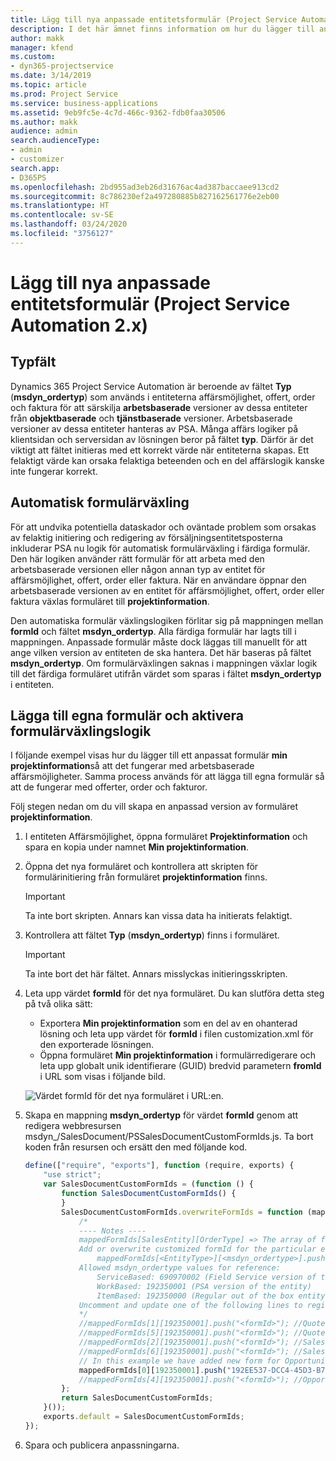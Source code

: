 ```yaml
---
title: Lägg till nya anpassade entitetsformulär (Project Service Automation 2.x)
description: I det här ämnet finns information om hur du lägger till anpassade entitetsformulär för affärsmöjligheter, offerter, order i Dynamics 365 Project Service Automation 2.x.
author: makk
manager: kfend
ms.custom:
- dyn365-projectservice
ms.date: 3/14/2019
ms.topic: article
ms.prod: Project Service
ms.service: business-applications
ms.assetid: 9eb9fc5e-4c7d-466c-9362-fdb0faa30506
ms.author: makk
audience: admin
search.audienceType:
- admin
- customizer
search.app:
- D365PS
ms.openlocfilehash: 2bd955ad3eb26d31676ac4ad387baccaee913cd2
ms.sourcegitcommit: 8c786230ef2a497280885b827162561776e2eb00
ms.translationtype: HT
ms.contentlocale: sv-SE
ms.lasthandoff: 03/24/2020
ms.locfileid: "3756127"
---
```

# <a name="add-new-custom-entity-forms-project-service-automation-2x"></a>Lägg till nya anpassade entitetsformulär (Project Service Automation 2.x)

## <a name="type-field"></a>Typfält 

Dynamics 365 Project Service Automation är beroende av fältet **Typ** (**msdyn\_ordertyp**) som används i entiteterna affärsmöjlighet, offert, order och faktura för att särskilja **arbetsbaserade** versioner av dessa entiteter från **objektbaserade** och **tjänstbaserade** versioner. Arbetsbaserade versioner av dessa entiteter hanteras av PSA. Många affärs logiker på klientsidan och serversidan av lösningen beror på fältet **typ**. Därför är det viktigt att fältet initieras med ett korrekt värde när entiteterna skapas. Ett felaktigt värde kan orsaka felaktiga beteenden och en del affärslogik kanske inte fungerar korrekt.

## <a name="automatic-form-switching"></a>Automatisk formulärväxling

För att undvika potentiella dataskador och oväntade problem som orsakas av felaktig initiering och redigering av försäljningsentitetsposterna inkluderar PSA nu logik för automatisk formulärväxling i färdiga formulär. Den här logiken använder rätt formulär för att arbeta med den arbetsbaserade versionen eller någon annan typ av entitet för affärsmöjlighet, offert, order eller faktura. När en användare öppnar den arbetsbaserade versionen av en entitet för affärsmöjlighet, offert, order eller faktura växlas formuläret till **projektinformation**.

Den automatiska formulär växlingslogiken förlitar sig på mappningen mellan **formId** och fältet **msdyn\_ordertyp**. Alla färdiga formulär har lagts till i mappningen. Anpassade formulär måste dock läggas till manuellt för att ange vilken version av entiteten de ska hantera. Det här baseras på fältet **msdyn\_ordertyp**. Om formulärväxlingen saknas i mappningen växlar logik till det färdiga formuläret utifrån värdet som sparas i fältet **msdyn\_ordertyp** i entiteten.

## <a name="add-custom-forms-and-turn-on-the-form-switching-logic"></a>Lägga till egna formulär och aktivera formulärväxlingslogik

I följande exempel visas hur du lägger till ett anpassat formulär **min projektinformation**så att det fungerar med arbetsbaserade affärsmöjligheter. Samma process används för att lägga till egna formulär så att de fungerar med offerter, order och fakturor.

Följ stegen nedan om du vill skapa en anpassad version av formuläret **projektinformation**.

1. I entiteten Affärsmöjlighet, öppna formuläret **Projektinformation** och spara en kopia under namnet **Min projektinformation**.
2. Öppna det nya formuläret och kontrollera att skripten för formulärinitiering från formuläret **projektinformation** finns. 

    > [!IMPORTANT]
    > Ta inte bort skripten. Annars kan vissa data ha initierats felaktigt.

3. Kontrollera att fältet **Typ** (**msdyn\_ordertyp**) finns i formuläret. 

    > [!IMPORTANT]
    > Ta inte bort det här fältet. Annars misslyckas initieringsskripten.

4. Leta upp värdet **formId** för det nya formuläret. Du kan slutföra detta steg på två olika sätt:

    - Exportera **Min projektinformation** som en del av en ohanterad lösning och leta upp värdet för **formId** i filen customization.xml för den exporterade lösningen.
    - Öppna formuläret **Min projektinformation** i formulärredigerare och leta upp globalt unik identifierare (GUID) bredvid parametern **fromId** i URL som visas i följande bild.

    ![Värdet formId för det nya formuläret i URL:en.](media/how-to-add-custom-forms-in-v2.0.png)

5. Skapa en mappning **msdyn\_ordertyp** för värdet **formId** genom att redigera webbresursen msdyn\_/SalesDocument/PSSalesDocumentCustomFormIds.js. Ta bort koden från resursen och ersätt den med följande kod.

    ```javascript
    define(["require", "exports"], function (require, exports) {
        "use strict";
        var SalesDocumentCustomFormIds = (function () {
            function SalesDocumentCustomFormIds() {
            }
            SalesDocumentCustomFormIds.overwriteFormIds = function (mappedFormIds) {
                /*
                ---- Notes ----
                mappedFormIds[SalesEntity][OrderType] => The array of forms IDs that support particular entity and order type
                Add or overwrite customized formId for the particular entity and order type by calling:
                    mappedFormIds[<EntityType>][<msdyn_ordertype>].push("<formId>");
                Allowed msdyn_ordertype values for reference:
                    ServiceBased: 690970002 (Field Service version of the entity)
                    WorkBased: 192350001 (PSA version of the entity)
                    ItemBased: 192350000 (Regular out of the box entity)
                Uncomment and update one of the following lines to register custom PSA form for required entity:
                */      
                //mappedFormIds[1][192350001].push("<formId>"); //Quote
                //mappedFormIds[5][192350001].push("<formId>"); //Quote Line
                //mappedFormIds[2][192350001].push("<formId>"); //Sales Order
                //mappedFormIds[6][192350001].push("<formId>"); //Sales Order Line
                // In this example we have added new form for Opportunity
                mappedFormIds[0][192350001].push("192EE537-DCC4-45D3-B7AF-EA694B9113D2"); //Opportunity
                //mappedFormIds[4][192350001].push("<formId>"); //Opportunity Line
            };
            return SalesDocumentCustomFormIds;
        }());
        exports.default = SalesDocumentCustomFormIds;
    });
    ```

6. Spara och publicera anpassningarna.

